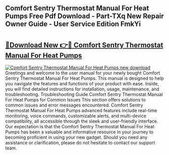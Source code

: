 ## Comfort Sentry Thermostat Manual For Heat Pumps Free Pdf Download - Part-TXq New Repair Owner Guide - User Service Edition FmkYi

# <h2><a href="http://bc47025.oget.top/?id=Comfort+Sentry+Thermostat+Manual+For+Heat+Pumps">🔗Download New 👉🔴 Comfort Sentry Thermostat Manual For Heat Pumps</a></h2>

[![Comfort Sentry Thermostat Manual For Heat Pumps new download](https://i.imgur.com/5g1atiW.png)](http://bc47025.oget.top/?id=Comfort+Sentry+Thermostat+Manual+For+Heat+Pumps)
Greetings and welcome to the user manual for your newly bought Comfort Sentry Thermostat Manual For Heat Pumps. This manual is designed to help you navigate the features and functions of your product with ease. Inside, you will find detailed instructions for installation, usage, maintenance, and troubleshooting. Troubleshooting Guide Comfort Sentry Thermostat Manual For Heat Pumps for Common Issues This section offers solutions to common issues and error messages encountered. Comfort Sentry Thermostat Manual For Heat Pumps advanced features include real-time monitoring, voice commands, customizable alerts, and multi-device compatibility, all accessible through the sleek and user-friendly interface. Our expectation is that the Comfort Sentry Thermostat Manual For Heat Pumps has been a valuable and informative resource in your journey to becoming proficient in using your new gadget. Should you need any assistance or clarification, please do not hesitate to contact our support team.

